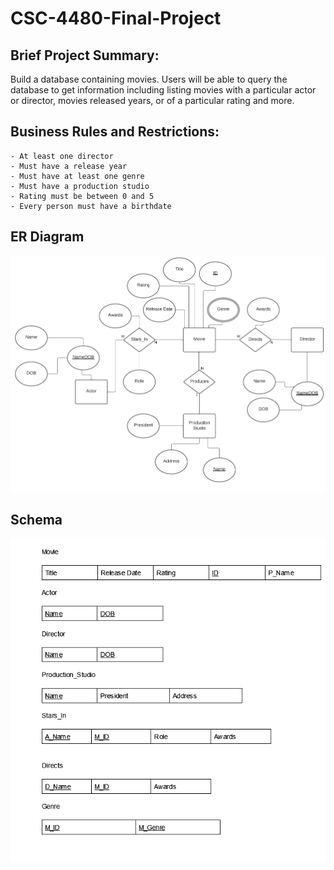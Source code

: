 # CSC-4480-Final-Project
## Brief Project Summary:
Build a database containing movies. Users will be able to query the database to get information including listing movies with a particular actor or director, movies released years, or of a particular rating and more.

## Business Rules and Restrictions:
	- At least one director
	- Must have a release year
	- Must have at least one genre
	- Must have a production studio
	- Rating must be between 0 and 5
	- Every person must have a birthdate

## ER Diagram
![ER Diagram](/images/ER_Diagram.png)

## Schema
![Schema](/images/Schema.png)